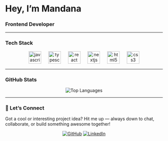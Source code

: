 #  Hey, I’m Mandana  
### Frontend Developer

---

###  Tech Stack  
<div align="center">
  <img src="https://cdn.jsdelivr.net/gh/devicons/devicon/icons/javascript/javascript-original.svg" height="40" alt="javascript" />
  <img width="15" />
  <img src="https://cdn.jsdelivr.net/gh/devicons/devicon/icons/typescript/typescript-original.svg" height="40" alt="typescript" />
  <img width="15" />
  <img src="https://cdn.jsdelivr.net/gh/devicons/devicon/icons/react/react-original.svg" height="40" alt="react" />
  <img width="15" />
  <img src="https://cdn.jsdelivr.net/gh/devicons/devicon/icons/nextjs/nextjs-original.svg" height="40" alt="nextjs" />
  <img width="15" />
  <img src="https://cdn.jsdelivr.net/gh/devicons/devicon/icons/html5/html5-original.svg" height="40" alt="html5" />
  <img width="15" />
  <img src="https://cdn.jsdelivr.net/gh/devicons/devicon/icons/css3/css3-original.svg" height="40" alt="css3" />
</div>

---

###  GitHub Stats  
<div align="center">
  
![Top Languages](https://github-readme-stats.vercel.app/api/top-langs/?username=mandanaD&layout=compact&theme=radical&hide_border=true)

</div>

---

### 🤝 Let’s Connect  
Got a cool or interesting project idea? Hit me up — always down to chat, collaborate, or build something awesome together!  

<div align="center">
  
[![GitHub](https://img.shields.io/badge/GitHub-000?style=for-the-badge&logo=github&logoColor=white)](https://github.com/mandanaD)
[![LinkedIn](https://img.shields.io/badge/LinkedIn-0077B5?style=for-the-badge&logo=linkedin&logoColor=white)](https://www.linkedin.com/in/mandana-dashti-md003/)

</div>
